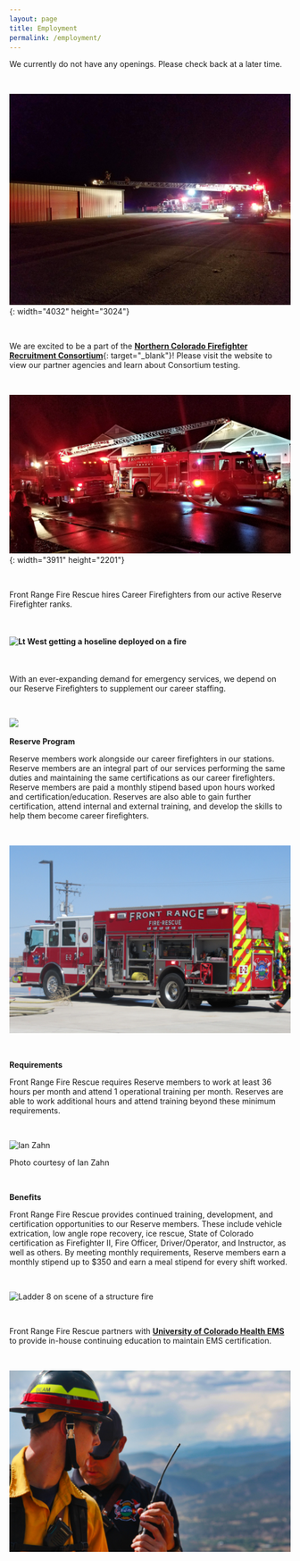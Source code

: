 ```yaml
---
layout: page
title: Employment
permalink: /employment/
---
```


We currently do not have any openings. Please check back at a later time.

&nbsp;

![](/uploads/20190413-230043.jpg "Engine 2 and Ladder 8 investigate a reported commercial structure fire"){: width="4032" height="3024"}

&nbsp;

We are excited to be a part of the [**Northern Colorado Firefighter Recruitment Consortium**](https://www.ncfrc.org){: target="_blank"}\! Please visit the website to view our partner agencies and learn about Consortium testing.

&nbsp;

![](/uploads/20190707-211954.jpg "Ladder 8 and Engine 2 on a working attic fire"){: width="3911" height="2201"}

&nbsp;

Front Range Fire Rescue hires Career Firefighters from our active Reserve Firefighter ranks.

&nbsp;

#### ![](/uploads/img-8930.jpg "Lt West getting a hoseline deployed on a fire")

&nbsp;

With an ever-expanding demand for emergency services, we depend on our Reserve Firefighters to supplement our career staffing.

&nbsp;

![](/uploads/img-0083-1.jpg)

**Reserve Program**

Reserve members work alongside our career firefighters in our stations. Reserve members are an integral part of our services performing the same duties and maintaining the same certifications as our career firefighters. Reserve members are paid a monthly stipend based upon hours worked and certification/education. Reserves are also able to gain further certification, attend internal and external training, and develop the skills to help them become career firefighters.

&nbsp;

![](/uploads/img-0034.JPG "Engine 2 at live fire training")

&nbsp;

**Requirements**

Front Range Fire Rescue requires Reserve members to work at least 36 hours per month and attend 1 operational training per month. Reserves are able to work additional hours and attend training beyond these minimum requirements.

&nbsp;

![Ian Zahn](/uploads/copy-of-wm-9225.jpg "Engine 1 and LFRA Tower 6 working a traffic accident. Photo courtesy of Ian Zahn")

Photo courtesy of Ian Zahn

&nbsp;

**Benefits**

Front Range Fire Rescue provides continued training, development, and certification opportunities to our Reserve members. These include vehicle extrication, low angle rope recovery, ice rescue, State of Colorado certification as Firefighter II, Fire Officer, Driver/Operator, and Instructor, as well as others. By meeting monthly requirements, Reserve members earn a monthly stipend up to $350 and earn a meal stipend for every shift worked.

&nbsp;

![](/uploads/img-1098.jpg "Ladder 8 on scene of a structure fire")

&nbsp;

Front Range Fire Rescue partners with **[University of Colorado Health EMS](https://www.uchealth.org/services/emergency-care/northern-colorado-emergency-medical-services/)** to provide in-house continuing education to maintain EMS certification.

&nbsp;

![](/uploads/img-2253.jpg "Engineer Beam and Battalion Chief Doyon on a wildland fire")